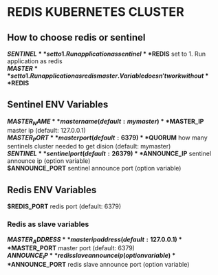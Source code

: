 REDIS KUBERNETES CLUSTER
========================

## How to choose redis or sentinel
**$SENTINEL** set to 1. Run application as sentinel  
**$REDIS** set to 1. Run application as redis  
**$MASTER** set to 1. Run application as redis master. Variable doesn't work without **$REDIS**

## Sentinel ENV Variables

**$MASTER_NAME** master name (default: mymaster)  
**$MASTER_IP** master ip (default: 127.0.0.1)  
**$MASTER_PORT** master port (default: 6379)  
**$QUORUM** how many sentinels cluster needed to get dision (default: mymaster)  
**$SENTINEL** sentinel port (default: 26379)  
**$ANNOUNCE_IP** sentinel announce ip (option variable)  
**$ANNOUNCE_PORT** sentinel announce port (option variable)  

## Redis ENV Variables

**$REDIS_PORT** redis port (default: 6379)  

### Redis as slave variables

**$MASTER_ADDRESS** master ip address (default: 127.0.0.1)  
**$MASTER_PORT** master port (default: 6379)  
**$ANNOUNCE_IP** redis slave announce ip (option variable)  
**$ANNOUNCE_PORT** redis slave announce port (option variable)  
